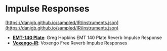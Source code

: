 # Impulse Responses

[https://danigb.github.io/sampled/IR/instruments.json](https://danigb.github.io/sampled/IR/instruments.json)

- __[EMT-140 Plate](https://danigb.github.io/sampled/IR/EMT140-Plate/sampled.json)__: Greg Hopkins EMT 140 Plate Reverb Impulse Response
- __[Voxengo-IR](https://danigb.github.io/sampled/IR/Voxengo/sampled.json)__: Voxengo Free Reverb Impulse Responses
